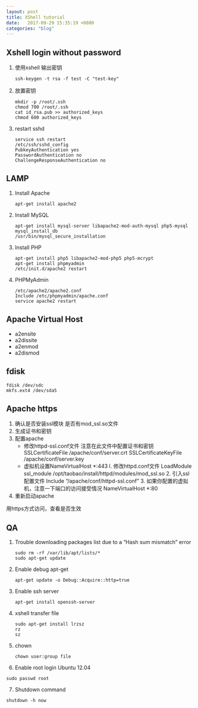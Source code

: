 ```yaml
---
layout: post
title: XShell tutorial
date:   2017-09-29 15:35:19 +0800
categories: "blog"
---
```


## Xshell login without  password

1. 使用xshell 输出密钥
    ```shell
    ssh-keygen -t rsa -f test -C "test-key"
    ```
2. 放置密钥
    ```shell
    mkdir -p /root/.ssh
    chmod 700 /root/.ssh
    cat id_rsa.pub >> authorized_keys
    chmod 600 authorized_keys
    ```
3. restart sshd
    ```shell
    service ssh restart
    /etc/ssh/sshd_config
    PubkeyAuthentication yes
    PasswordAuthentication no
    ChallengeResponseAuthentication no
    ```
    
## LAMP
1. Install Apache
    ```shell
    apt-get install apache2
    ```
2. Install MySQL
    ```shell
    apt-get install mysql-server libapache2-mod-auth-mysql php5-mysql
    mysql_install_db
    /usr/bin/mysql_secure_installation
    ```
3. Install PHP
    ```shell
    apt-get install php5 libapache2-mod-php5 php5-mcrypt
    apt-get install phpmyadmin
    /etc/init.d/apache2 restart
    ```
4. PHPMyAdmin
    ```shell
    /etc/apache2/apache2.conf
    Include /etc/phpmyadmin/apache.conf
    service apache2 restart
    ```
## Apache Virtual Host
- a2ensite
- a2dissite
- a2enmod
- a2dismod

## fdisk
```shell
fdisk /dev/sdc
mkfs.ext4 /dev/sda5
```
    
## Apache https

1. 确认是否安装ssl模块
    是否有mod_ssl.so文件
2. 生成证书和密钥
3. 配置apache
    - 修改httpd-ssl.conf文件
    注意在此文件中配置证书和密钥
    SSLCertificateFile /apache/conf/server.crt
    SSLCertificateKeyFile /apache/conf/server.key
    - 虚拟机设置NameVirtualHost *:443
        l. 修改httpd.conf文件
                LoadModule ssl_module /opt/taobao/install/httpd/modules/mod_ssl.so
        2. 引入ssl配置文件
                Include “/apache/conf/httpd-ssl.conf”
        3. 如果你配置的虚拟机，注意一下端口的访问接受情况
                NameVirtualHost *:80
4. 重新启动apache

用https方式访问，查看是否生效

## QA
1. Trouble downloading packages list due to a “Hash sum mismatch” error
    ```shell
    sudo rm -rf /var/lib/apt/lists/*
    sudo apt-get update
    ```
2. Enable debug apt-get
    ```shell
    apt-get update -o Debug::Acquire::http=true
    ```
3. Enable ssh server
    ```shell
    apt-get install openssh-server
    ```
    
4. xshell transfer file
    ```shell
    sudo apt-get install lrzsz
    rz
    sz
    ```
5. chown 
    ```shell
    chown user:group file
    ```
    
6. Enable root login Ubuntu 12.04
```shell
sudo passwd root
```

7. Shutdown command
```shell
shutdown -h now
```


